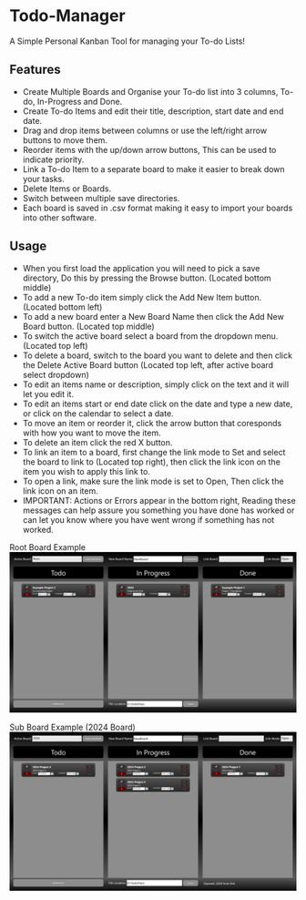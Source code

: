 # Todo-Manager
 A Simple Personal Kanban Tool for managing your To-do Lists!

## Features
- Create Multiple Boards and Organise your To-do list into 3 columns, To-do, In-Progress and Done.
- Create To-do Items and edit their title, description, start date and end date.
- Drag and drop items between columns or use the left/right arrow buttons to move them.
- Reorder items with the up/down arrow buttons, This can be used to indicate priority.
- Link a To-do Item to a separate board to make it easier to break down your tasks.
- Delete Items or Boards.
- Switch between multiple save directories.
- Each board is saved in .csv format making it easy to import your boards into other software.

## Usage
- When you first load the application you will need to pick a save directory, Do this by pressing the Browse button. (Located bottom middle)
- To add a new To-do item simply click the Add New Item button. (Located bottom left)
- To add a new board enter a New Board Name then click the Add New Board button. (Located top middle)
- To switch the active board select a board from the dropdown menu. (Located top left)
- To delete a board, switch to the board you want to delete and then click the Delete Active Board button (Located top left, after active board select dropdown)
- To edit an items name or description, simply click on the text and it will let you edit it.
- To edit an items start or end date click on the date and type a new date, or click on the calendar to select a date.
- To move an item or reorder it, click the arrow button that coresponds with how you want to move the item.
- To delete an item click the red X button.
- To link an item to a board, first change the link mode to Set and select the board to link to (Located top right), then click the link icon on the item you wish to apply this link to.
- To open a link, make sure the link mode is set to Open, Then click the link icon on an item.
- IMPORTANT: Actions or Errors appear in the bottom right, Reading these messages can help assure you something you have done has worked or can let you know where you have went wrong if something has not worked.

Root Board Example
![Root Board Example](Images/RootBoardExample.png)

Sub Board Example (2024 Board)
![Sub Board Example](Images/2024BoardExample.png)
